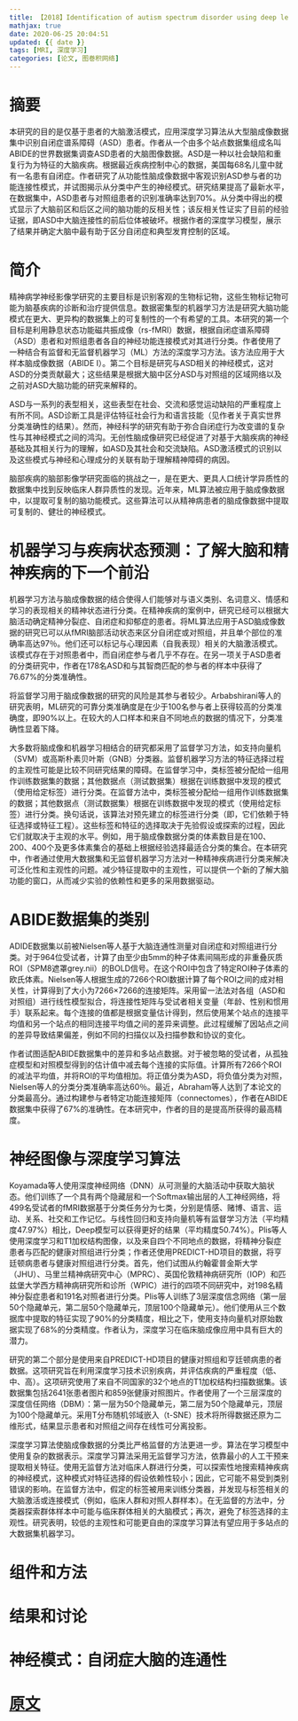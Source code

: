 ```yaml
---
title: 【2018】Identification of autism spectrum disorder using deep learning and the ABIDE dataset
mathjax: true
date: 2020-06-25 20:04:51
updated: {{ date }}
tags: [MRI, 深度学习]
categories: [论文, 图巻积网络]
---
```


# 摘要

本研究的目的是仅基于患者的大脑激活模式，应用深度学习算法从大型脑成像数据集中识别自闭症谱系障碍（ASD）患者。作者从一个由多个站点数据集组成名叫ABIDE的世界数据集调查ASD患者的大脑图像数据。ASD是一种以社会缺陷和重复行为为特征的大脑疾病。根据最近疾病控制中心的数据，美国每68名儿童中就有一名患有自闭症。作者研究了从功能性脑成像数据中客观识别ASD参与者的功能连接性模式，并试图揭示从分类中产生的神经模式。研究结果提高了最新水平，在数据集中，ASD患者与对照组患者的识别准确率达到70%。从分类中得出的模式显示了大脑前区和后区之间的脑功能的反相关性；该反相关性证实了目前的经验证据，即ASD中大脑连接性的前后位体被破坏。根据作者的深度学习模型，展示了结果并确定大脑中最有助于区分自闭症和典型发育控制的区域。

# 简介

精神病学神经影像学研究的主要目标是识别客观的生物标记物，这些生物标记物可能为脑基疾病的诊断和治疗提供信息。数据密集型的机器学习方法是研究大脑功能模式在更大、更异构的数据集上的可复制性的一个有希望的工具。本研究的第一个目标是利用静息状态功能磁共振成像（rs-fMRI）数据，根据自闭症谱系障碍（ASD）患者和对照组患者各自的神经功能连接模式对其进行分类。作者使用了一种结合有监督和无监督机器学习（ML）方法的深度学习方法。该方法应用于大样本脑成像数据（ABIDE I）。第二个目标是研究与ASD相关的神经模式，这对ASD的分类贡献最大；这些结果是根据大脑中区分ASD与对照组的区域网络以及之前对ASD大脑功能的研究来解释的。

ASD与一系列的表型相关，这些表型在社会、交流和感觉运动缺陷的严重程度上有所不同。ASD诊断工具是评估特征社会行为和语言技能（见作者关于真实世界分类准确性的结果）。然而，神经科学的研究有助于弥合自闭症行为改变谱的复杂性与其神经模式之间的鸿沟。无创性脑成像研究已经促进了对基于大脑疾病的神经基础及其相关行为的理解，如ASD及其社会和交流缺陷。ASD激活模式的识别以及这些模式与神经和心理成分的关联有助于理解精神障碍的病因。

脑部疾病的脑部影像学研究面临的挑战之一，是在更大、更具人口统计学异质性的数据集中找到反映临床人群异质性的发现。近年来，ML算法被应用于脑成像数据中，以提取可复制的脑功能模式。这些算法可以从精神病患者的脑成像数据中提取可复制的、健壮的神经模式。

# 机器学习与疾病状态预测：了解大脑和精神疾病的下一个前沿

机器学习方法与脑成像数据的结合使得人们能够对与语义类别、名词意义、情感和学习的表现相关的精神状态进行分类。在精神疾病的案例中，研究已经可以根据大脑活动确定精神分裂症、自闭症和抑郁症的患者。将ML算法应用于ASD脑成像数据的研究已可以从fMRI脑部活动状态来区分自闭症或对照组，并且单个部位的准确率高达97％。他们还可以标记与心理因素（自我表现）相关的大脑激活模式。该模式存在于对照患者中，而自闭症参与者几乎不存在。在另一项关于ASD患者的分类研究中，作者在178名ASD和与其智商匹配的参与者的样本中获得了76.67%的分类准确性。

将监督学习用于脑成像数据的研究的风险是其参与者较少。Arbabshirani等人的研究表明，ML研究的可靠分类准确度是在少于100名参与者上获得较高的分类准确度，即90%以上。在较大的人口样本和来自不同地点的数据的情况下，分类准确性显着下降。

大多数将脑成像和机器学习相结合的研究都采用了监督学习方法，如支持向量机（SVM）或高斯朴素贝叶斯（GNB）分类器。监督机器学习方法的特征选择过程的主观性可能是比较不同研究结果的障碍。在监督学习中，类标签被分配给一组用作训练数据集的数据；其他数据点（测试数据集）根据在训练数据中发现的模式（使用给定标签）进行分类。在监督方法中，类标签被分配给一组用作训练数据集的数据；其他数据点（测试数据集）根据在训练数据中发现的模式（使用给定标签）进行分类。换句话说，该算法对预先建立的标签进行分类（即，它们依赖于特征选择或特征工程）。这些标签和特征的选择取决于先验假设或探索的过程，因此它们就取决于主观的水平。例如，用于脑成像数据分类的体素数目是在100、200、400个及更多体素集合的基础上根据经验选择最适合分类的集合。在本研究中，作者通过使用大数据集和无监督机器学习方法对一种精神疾病进行分类来解决可泛化性和主观性的问题。减少特征提取中的主观性，可以提供一个新的了解大脑功能的窗口，从而减少实验的依赖性和更多的采用数据驱动。

# ABIDE数据集的类别

ADIDE数据集以前被Nielsen等人基于大脑连通性测量对自闭症和对照组进行分类。对于964位受试者，计算了由至少由5mm的种子体素间隔形成的非重叠灰质ROI（SPM8遮罩grey.nii）的BOLD信号。在这个ROI中包含了特定ROI种子体素的欧氏体素。Nielsen等人根据生成的7266个ROI数据计算了每个ROI之间的成对相关性，计算得到了大小为7266×7266的连接矩阵。采用留一法法对各组（ASD和对照组）进行线性模型拟合，将连接性矩阵与受试者相关变量（年龄、性别和惯用手）联系起来。每个连接的值都是根据变量估计得到，然后使用某个站点的连接平均值和另一个站点的相同连接平均值之间的差异来调整。此过程缓解了因站点之间的差异导致结果偏差，例如不同的扫描仪以及扫描参数和协议的变化。

作者试图适配ABIDE数据集中的差异和多站点数据。对于被忽略的受试者，从孤独症模型和对照模型得到的估计值中减去每个连接的实际值。计算所有7266个ROI的减法平均值，并将ROI的平均值相加。将正值分类为ASD，将负值分类为对照，Nielsen等人的分类分类准确率高达60％。最近，Abraham等人达到了本论文的分类最高分。通过构建参与者特定功能连接矩阵（connectomes），作者在ABIDE数据集中获得了67%的准确性。在本研究中，作者的目的是提高所获得的最高精度。

# 神经图像与深度学习算法

Koyamada等人使用深度神经网络（DNN）从可测量的大脑活动中获取大脑状态。他们训练了一个具有两个隐藏层和一个Softmax输出层的人工神经网络，将499名受试者的fMRI数据基于分类任务分为七类，分别是情感、赌博、语言、运动、关系、社交和工作记忆。与线性回归和支持向量机等有监督学习方法（平均精度47.97%）相比，Deep模型可以获得更好的结果（平均精度50.74%）。Plis等人使用深度学习和T1加权结构图像，以及来自四个不同地点的数据，将精神分裂症患者与匹配的健康对照组进行分类；作者还使用PREDICT-HD项目的数据，将亨廷顿病患者与健康对照组进行分类。首先，他们试图从约翰霍普金斯大学（JHU）、马里兰精神病研究中心（MPRC）、英国伦敦精神病研究所（IOP）和匹兹堡大学西方精神病研究所和诊所（WPIC）进行的四项不同研究中，对198名精神分裂症患者和191名对照者进行分类。Plis等人训练了3层深度信念网络（第一层50个隐藏单元，第二层50个隐藏单元，顶层100个隐藏单元）。他们使用从三个数据库中提取的特征实现了90%的分类精度，相比之下，使用支持向量机对原始数据实现了68%的分类精度。作者认为，深度学习在临床脑成像应用中具有巨大的潜力。

研究的第二个部分是使用来自PREDICT-HD项目的健康对照组和亨廷顿病患的者数据。这项研究旨在利用深度学习技术识别疾病，并评估疾病的严重程度（低、中、高）。这项研究使用了来自不同国家的32个地点的T1加权结构扫描数据集。该数据集包括2641张患者图片和859张健康对照图片。作者使用了一个三层深度的深度信任网络（DBM）：第一层为50个隐藏单元，第二层为50个隐藏单元，顶层为100个隐藏单元。采用T分布随机邻域嵌入（t-SNE）技术将所得数据还原为二维形式，结果显示患者和对照组之间存在线性可分离投影。

深度学习算法使脑成像数据的分类比严格监督的方法更进一步。算法在学习模型中使用复杂的数据表示。深度学习算法采用无监督学习方法，依靠最小的人工干预来提取相关特征。使用无监督方法对临床人群进行分类，可以探索性地搜索精神疾病的神经模式，这种模式对特征选择的假设依赖性较小；因此，它可能不易受到类别错误的影响。在监督方法中，假定的标签被用来训练分类器，并发现与标签相关的大脑激活或连接模式（例如，临床人群和对照人群样本）。在无监督的方法中，分类器探索群体样本中可能与临床群体相关的大脑模式；再次，避免了标签选择的主观性。研究表明，较低的主观性和可能更自由的深度学习算法有望应用于多站点的大数据集机器学习。

# 组件和方法

# 结果和讨论

# 神经模式：自闭症大脑的连通性

# [原文](http://repositorio.pucrs.br/dspace/bitstream/10923/10759/2/Identification_of_autism_spectrum_disorder_using_deep_learning_and_the_ABIDE_dataset.pdf)